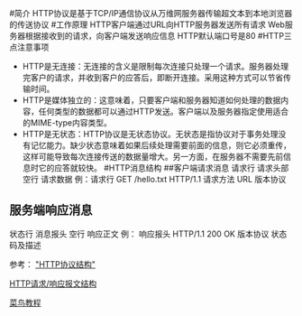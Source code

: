 #简介
    HTTP协议是基于TCP/IP通信协议从万维网服务器传输超文本到本地浏览器的传送协议
#工作原理
    HTTP客户端通过URL向HTTP服务器发送所有请求
    Web服务器根据接收到的请求，向客户端发送响应信息
    HTTP默认端口号是80
#HTTP三点注意事项
- HTTP是无连接：无连接的含义是限制每次连接只处理一个请求。服务器处理完客户的请求，并收到客户的应答后，即断开连接。采用这种方式可以节省传输时间。
- HTTP是媒体独立的：这意味着，只要客户端和服务器知道如何处理的数据内容，任何类型的数据都可以通过HTTP发送。客户端以及服务器指定使用适合的MIME-type内容类型。
- HTTP是无状态：HTTP协议是无状态协议。无状态是指协议对于事务处理没有记忆能力。缺少状态意味着如果后续处理需要前面的信息，则它必须重传，这样可能导致每次连接传送的数据量增大。另一方面，在服务器不需要先前信息时它的应答就较快。
#HTTP消息结构
##客户端请求消息
请求行 请求头部 空行 请求数据
例：请求行 GET /hello.txt HTTP/1.1
          请求方法  URL  版本协议
## 服务端响应消息
状态行 消息报头 空行 响应正文
例： 响应报头 HTTP/1.1 200 OK
			版本协议 状态码及描述

参考：
["HTTP协议结构"](https://www.cnblogs.com/ulysses-you/p/7837173.html#_label1)

[HTTP请求/响应报文结构](http://blog.csdn.net/shouwang666666/article/details/70232053)

[菜鸟教程](http://www.runoob.com/http/http-messages.html)
